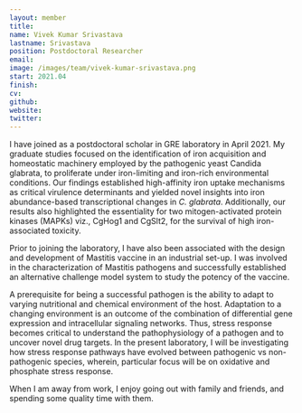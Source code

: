 ```yaml
---
layout: member
title:
name: Vivek Kumar Srivastava
lastname: Srivastava
position: Postdoctoral Researcher
email: 
image: /images/team/vivek-kumar-srivastava.png
start: 2021.04
finish:
cv: 
github: 
website: 
twitter: 
---
```


I have joined as a postdoctoral scholar in GRE laboratory in April 2021. My graduate studies focused on the identification of iron acquisition and homeostatic machinery employed by the pathogenic yeast Candida glabrata, to proliferate under iron-limiting and iron-rich environmental conditions. Our findings established high-affinity iron uptake mechanisms as critical virulence determinants and yielded novel insights into iron abundance-based transcriptional changes in _C. glabrata_. Additionally, our results also highlighted the essentiality for two mitogen-activated protein kinases (MAPKs) viz., CgHog1 and CgSlt2, for the survival of high iron-associated toxicity. 

Prior to joining the laboratory, I have also been associated with the design and development of Mastitis vaccine in an industrial set-up. I was involved in the characterization of Mastitis pathogens and successfully established an alternative challenge model system to study the potency of the vaccine. 

A prerequisite for being a successful pathogen is the ability to adapt to varying nutritional and chemical environment of the host. Adaptation to a changing environment is an outcome of the combination of differential gene expression and intracellular signaling networks. Thus, stress response becomes critical to understand the pathophysiology of a pathogen and to uncover novel drug targets. In the present laboratory, I will be investigating how stress response pathways have evolved between pathogenic vs non-pathogenic species, wherein, particular focus will be on oxidative and phosphate stress response. 

When I am away from work, I enjoy going out with family and friends, and spending some quality time with them.
